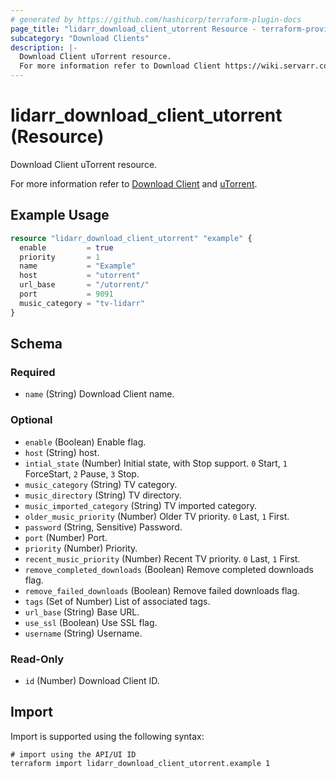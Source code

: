 ```yaml
---
# generated by https://github.com/hashicorp/terraform-plugin-docs
page_title: "lidarr_download_client_utorrent Resource - terraform-provider-lidarr"
subcategory: "Download Clients"
description: |-
  Download Client uTorrent resource.
  For more information refer to Download Client https://wiki.servarr.com/lidarr/settings#download-clients and uTorrent https://wiki.servarr.com/lidarr/supported#utorrent.
---
```


# lidarr_download_client_utorrent (Resource)

<!-- subcategory:Download Clients -->Download Client uTorrent resource.
For more information refer to [Download Client](https://wiki.servarr.com/lidarr/settings#download-clients) and [uTorrent](https://wiki.servarr.com/lidarr/supported#utorrent).

## Example Usage

```terraform
resource "lidarr_download_client_utorrent" "example" {
  enable         = true
  priority       = 1
  name           = "Example"
  host           = "utorrent"
  url_base       = "/utorrent/"
  port           = 9091
  music_category = "tv-lidarr"
}
```

<!-- schema generated by tfplugindocs -->
## Schema

### Required

- `name` (String) Download Client name.

### Optional

- `enable` (Boolean) Enable flag.
- `host` (String) host.
- `intial_state` (Number) Initial state, with Stop support. `0` Start, `1` ForceStart, `2` Pause, `3` Stop.
- `music_category` (String) TV category.
- `music_directory` (String) TV directory.
- `music_imported_category` (String) TV imported category.
- `older_music_priority` (Number) Older TV priority. `0` Last, `1` First.
- `password` (String, Sensitive) Password.
- `port` (Number) Port.
- `priority` (Number) Priority.
- `recent_music_priority` (Number) Recent TV priority. `0` Last, `1` First.
- `remove_completed_downloads` (Boolean) Remove completed downloads flag.
- `remove_failed_downloads` (Boolean) Remove failed downloads flag.
- `tags` (Set of Number) List of associated tags.
- `url_base` (String) Base URL.
- `use_ssl` (Boolean) Use SSL flag.
- `username` (String) Username.

### Read-Only

- `id` (Number) Download Client ID.

## Import

Import is supported using the following syntax:

```shell
# import using the API/UI ID
terraform import lidarr_download_client_utorrent.example 1
```
